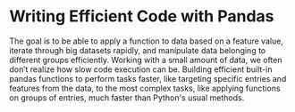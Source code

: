 # Writing Efficient Code with Pandas

The goal is to be able to apply a function to data based on a feature value, iterate through big datasets rapidly, and manipulate data belonging to different groups efficiently. 
Working with a small amount of data, we often don’t realize how slow code execution can be. Building efficient built-in pandas functions to perform tasks faster,  like targeting specific entries and features from the data, to the most complex tasks, like applying functions on groups of entries, much faster than Python's usual methods.
